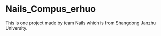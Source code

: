 Nails_Compus_erhuo
==================

This is one project made by team Nails which is from Shangdong Janzhu University.
